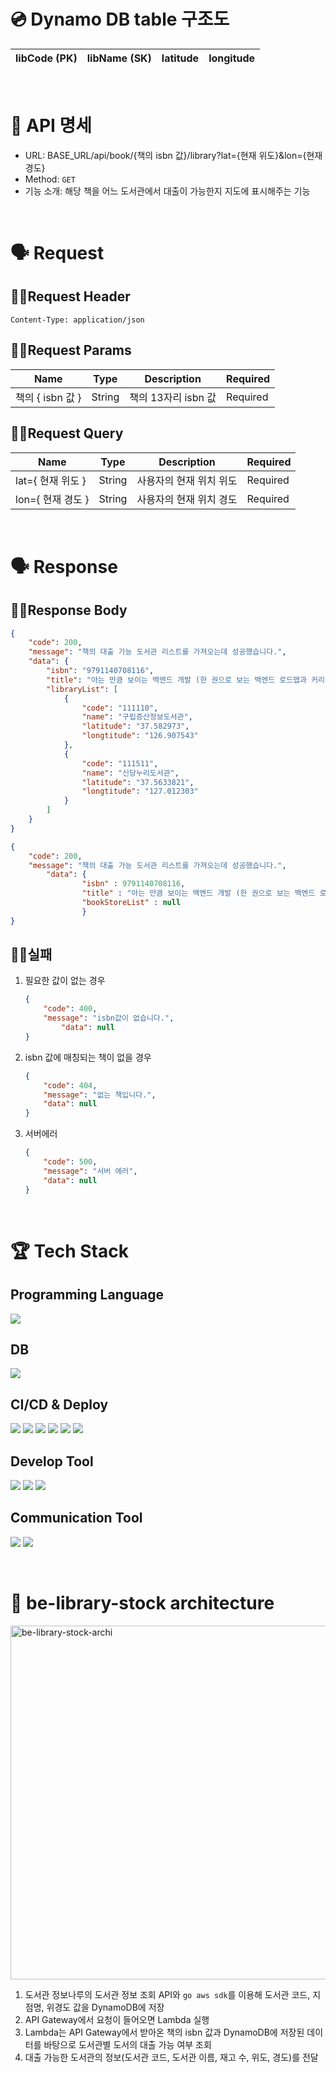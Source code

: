 # 💿 Dynamo DB table 구조도

| libCode (PK) | libName (SK) | latitude | longitude |
| --- | --- | --- | --- |

<br/>

# 🤖 API 명세

- URL: BASE_URL/api/book/{책의 isbn 값}/library?lat={현재 위도}&lon={현재 경도}
- Method: `GET`
- 기능 소개: 해당 책을 어느 도서관에서 대출이 가능한지 지도에 표시해주는 기능

<br/>

# 🗣️ Request

## ☝🏻Request Header

```
Content-Type: application/json
```

## ✌🏻Request Params

| Name | Type | Description | Required |
| --- | --- | --- | --- |
| 책의 { isbn 값 } | String | 책의 13자리 isbn 값 | Required |

## ✌🏻Request Query

| Name | Type | Description | Required |
| --- | --- | --- | --- |
| lat={ 현재 위도 } | String | 사용자의 현재 위치 위도 | Required |
| lon={ 현재 경도 } | String | 사용자의 현재 위치 경도 | Required |

<br/>

# 🗣️ Response

## ☝🏻Response Body

```json
{
    "code": 200,
    "message": "책의 대출 가능 도서관 리스트를 가져오는데 성공했습니다.",
    "data": {
        "isbn": "9791140708116",
        "title": "아는 만큼 보이는 백엔드 개발 (한 권으로 보는 백엔드 로드맵과 커리어 가이드)",
        "libraryList": [
            {
                "code": "111110",
                "name": "구립증산정보도서관",
                "latitude": "37.582973",
                "longtitude": "126.907543"
            },
            {
                "code": "111511",
                "name": "신당누리도서관",
                "latitude": "37.5633821",
                "longtitude": "127.012303"
            }
        ]
    }
}
```

```json
{
    "code": 200,
    "message": "책의 대출 가능 도서관 리스트를 가져오는데 성공했습니다.",
		"data": {
				"isbn" : 9791140708116,
				"title" : "아는 만큼 보이는 백엔드 개발 (한 권으로 보는 백엔드 로드맵과 커리어 가이드)",
				"bookStoreList" : null
				}
}
```

## ✌🏻실패

1. 필요한 값이 없는 경우
    
    ```json
    {
        "code": 400,
        "message": "isbn값이 없습니다.",
    		"data": null
    }
    ```
    
2. isbn 값에 매칭되는 책이 없을 경우
    
    ```json
    {
        "code": 404,
        "message": "없는 책입니다.",
        "data": null
    }
    ```
    
3. 서버에러
    
    ```json
    {
        "code": 500,
        "message": "서버 에러",
        "data": null
    }
    ```
    
<br/>

# 🏆 Tech Stack

## Programming Language

<img src="https://img.shields.io/badge/go-00ADD8?style=for-the-badge&logo=go&logoColor=white"/>

## DB

<img src="https://img.shields.io/badge/amazondynamodb-4053D6?style=for-the-badge&logo=amazondynamodb&logoColor=white"/>

## CI/CD & Deploy

<img src="https://img.shields.io/badge/codebuild-68A51C?style=for-the-badge&logo=codebuild&logoColor=white"/> <img src="https://img.shields.io/badge/codepipeline-527FFF?style=for-the-badge&logo=codepipeline&logoColor=white"/> <img src="https://img.shields.io/badge/docker-2496ED?style=for-the-badge&logo=docker&logoColor=white"> <img src="https://img.shields.io/badge/awslambda-FF9900?style=for-the-badge&logo=awslambda&logoColor=white"/> <img src="https://img.shields.io/badge/amazonapigateway-FF4F8B?style=for-the-badge&logo=amazonapigateway&logoColor=white"/> <img src="https://img.shields.io/badge/ecr-FC4C02?style=for-the-badge&logo=ecr&logoColor=white"/>

## Develop Tool

<img src="https://img.shields.io/badge/postman-FF6C37?style=for-the-badge&logo=postman&logoColor=white"> <img src="https://img.shields.io/badge/github-181717?style=for-the-badge&logo=github&logoColor=white"> <img src="https://img.shields.io/badge/git-F05032?style=for-the-badge&logo=git&logoColor=white">

## Communication Tool

<img src="https://img.shields.io/badge/slack-4A154B?style=for-the-badge&logo=slack&logoColor=white"> <img src="https://img.shields.io/badge/notion-000000?style=for-the-badge&logo=notion&logoColor=white">

<br/>

# 🏡 be-library-stock architecture
<img width="566" alt="be-library-stock-archi" src="https://github.com/COFFEE-BARA/be-library-stock/assets/72396865/c93b72ca-8870-4912-b5ae-30afdaa50fad">

<br/>

1. 도서관 정보나루의 도서관 정보 조회 API와 `go aws sdk`를 이용해 도서관 코드, 지점명, 위경도 값을 DynamoDB에 저장<br/>
2. API Gateway에서 요청이 들어오면 Lambda 실행 <br/>
3. Lambda는 API Gateway에서 받아온 책의 isbn 값과 DynamoDB에 저장된 데이터를 바탕으로 도서관별 도서의 대출 가능 여부 조회<br/>
4. 대출 가능한 도서관의 정보(도서관 코드, 도서관 이름, 재고 수, 위도, 경도)를 전달
